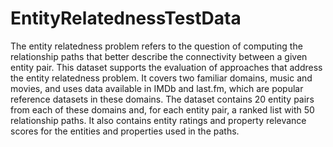 # EntityRelatednessTestData

The entity relatedness problem refers to the question of computing the relationship paths that better describe the connectivity between a given entity pair. This dataset supports the evaluation of approaches that address the entity relatedness problem. It covers two familiar domains, music and movies, and uses data available in IMDb and last.fm, which are popular reference datasets in these domains. The dataset contains 20 entity pairs from each of these domains and, for each entity pair, a ranked list with 50 relationship paths. It also contains entity ratings and property relevance scores for the entities and properties used in the paths.
